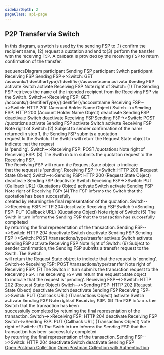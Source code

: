 ```yaml
---
sidebarDepth: 2
pageClass: api-page
---
```


## P2P Transfer via Switch

In this diagram, a switch is used by the sending FSP to (1) confirm the recipient name, (2) request a quotation and  and to(3) perform the transfer with the receiving FSP. A callback is provided by the receiving FSP to return confirmation of the transfer.

<mermaid>
  sequenceDiagram
    participant Sending FSP
    participant Switch
    participant Receiving FSP
    Sending FSP->>Switch: GET /accounts/{identifierType}/{identifier}/accountname
    activate Sending FSP
    activate Switch
    activate Receiving FSP
    Note right of Switch: (1) The Sending FSP retrieves the name of the intended recipient from the Receiving FSP via the Switch.
    Switch->>Receiving FSP: GET /accounts/{identifierType}/{identifier}/accountname
    Receiving FSP-->>Switch: HTTP 200 (Account Holder Name Object)
    Switch-->>Sending FSP: HTTP 200 (Account Holder Name Object)
    deactivate Sending FSP
    deactivate Switch
    deactivate Receiving FSP
    Sending FSP->>Switch: POST /quotations
    activate Sending FSP
    activate Switch
    activate Receiving FSP
    Note right of Switch: (2) Subject to sender confirmation of the name returned in step 1, the Sending FSP submits a quotation<br>request to the Switch. The Switch will return the Request State object to indicate that the request<br>is 'pending'. 
    Switch->>Receiving FSP: POST /quotations
    Note right of Receiving FSP: (3) The Swith in turn submits the quotation request to the Receiving FSP.<br>The Receiving FSP will return the Request State object to indicate<br>that the request is 'pending'.
    Receiving FSP-->>Switch: HTTP 200 (Request State Object)
    Switch-->>Sending FSP: HTTP 200 (Request State  Object)
    deactivate Sending FSP
    deactivate Switch
    Receiving FSP->>Switch: PUT {Callback URL} (Quotations Object)
    activate Switch
    activate Sending FSP
    Note right of Receiving FSP: (4) The FSP informs the Switch that the quotation has been successfully<br>created by returning the final representation of the quotation. 
    Switch-->>Receiving FSP: HTTP 204
    deactivate Receiving FSP
    Switch->>Sending FSP: PUT {Callback URL} (Quotations Object)
    Note right of Switch: (5) The Swith in turn informs the Sending FSP that the transaction has succesfully complteted<br>by returning the final representation of the transaction.
    Sending FSP-->>Switch: HTTP 204
    deactivate Switch
    deactivate Sending FSP
    Sending FSP->>Switch: POST /transactions/type/transfer
    activate Switch
    activate Sending FSP
    activate Receiving FSP
    Note right of Switch: (6) Subject to sender confirmation, the Sending FSP submits a transfer request to the Swith. The Switch<br>will return the Request State object to indicate that the request is 'pending'.
    Switch->>Receiving FSP: POST /transactions/type/transfer
    Note right of Receiving FSP: (7) The Switch in turn submits the transaction request to the<br>Receiving FSP. The Receiving FSP will return the Request State object<br>to indicate that the request is 'pending'.
    Receiving FSP-->>Switch: HTTP 202 (Request State Object)
    Switch-->>Sending FSP: HTTP 202 (Request State Object)
    deactivate Switch
    deactivate Sending FSP
    Receiving FSP->>Switch: PUT {Callback URL} (Transactions Object)
    activate Switch
    activate Sending FSP
    Note right of Receiving FSP: (8) The FSP informs the Switch that the transaction has been<br>successfully completed by returning the final representation of the<br>transaction.
    Switch-->>Receiving FSP: HTTP 204
    deactivate Receiving FSP
    Switch->>Sending FSP: PUT {Callback URL} (Transactions Object)
    Note right of Switch: (9) The Swith in turn informs the Sending FSP that the transaction has been successfully completed<br>by returning the final representation of the transaction.
    Sending FSP-->>Switch: HTTP 204
    deactivate Switch
    deactivate Sending FSP
</mermaid>

<div class="buttons-holder content-center">
  <a class="btn btn--accent" href="https://documenter.getpostman.com/view/4336524/TWDdjZhR" target="_blank">Open Postman Collection</a>
  <a class="btn btn--accent" href="https://documenter.getpostman.com/view/4336524/TzJoDLNf" target="_blank">Open Postman Collection with Authentication</a>
</div>
